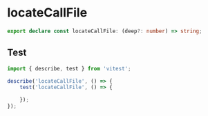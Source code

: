 # locateCallFile
```ts
export declare const locateCallFile: (deep?: number) => string;

```

## Test
```ts
import { describe, test } from 'vitest';

describe('locateCallFile', () => {
    test('locateCallFile', () => {

    });
});
```
